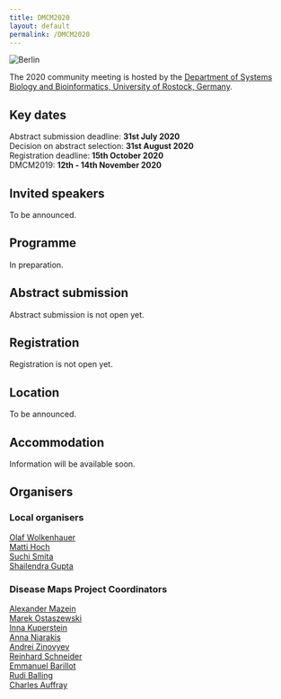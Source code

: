 ```yaml
---
title: DMCM2020
layout: default
permalink: /DMCM2020
---
```

<img src="../images/places/BerlinImage.jpg" alt="Berlin"/>

The 2020 community meeting is hosted by the <a target="_blank" href="https://www.sbi.uni-rostock.de//">Department of Systems Biology and Bioinformatics, University of Rostock, Germany</a>.

## Key dates

Abstract submission deadline: **31st July 2020**  
Decision on abstract selection: **31st August 2020**  
Registration deadline: **15th October 2020**  
DMCM2019: **12th - 14th November 2020**  

## Invited speakers

To be announced.

## Programme

In preparation.

## Abstract submission

Abstract submission is not open yet.  

## Registration

Registration is not open yet.

## Location

To be announced.

## Accommodation

Information will be available soon.

## Organisers

### Local organisers

<p><a href="mailto:olaf.wolkenhauer@uni-rostock.de">Olaf Wolkenhauer</a>  
<br /><a href="mailto:matti.hoch@uni-rostock.de">Matti Hoch</a>
<br /><a href="mailto:suchi.smita@uni-rostock.de">Suchi Smita</a>  
<br /><a href="mailto:shailendra.gupta@uni-rostock.de">Shailendra Gupta</a>  
</p>

### Disease Maps Project Coordinators

<p><a href="mailto:a.mazein@gmail.com">Alexander Mazein</a>
<br /><a href="mailto:marek.ostaszewski@uni.lu">Marek Ostaszewski</a>
<br /><a href="mailto:inna.kuperstein@curie.fr">Inna Kuperstein</a>
<br /><a href="mailto:anna.niaraki@univ-evry.fr">Anna Niarakis</a>
<br /><a href="mailto:andrei.zinovyev@curie.fr">Andrei Zinovyev</a>
<br /><a href="mailto:reinhard.schneider@uni.lu">Reinhard Schneider</a>
<br /><a href="mailto:emmanuel.barillot@curie.fr ">Emmanuel Barillot</a>
<br /><a href="mailto:rudi.balling@uni.lu">Rudi Balling</a>
<br /><a href="mailto:cauffray@eisbm.org">Charles Auffray</a>
</p>


<!--## Contact-->

<!--## Co-organizers-->
